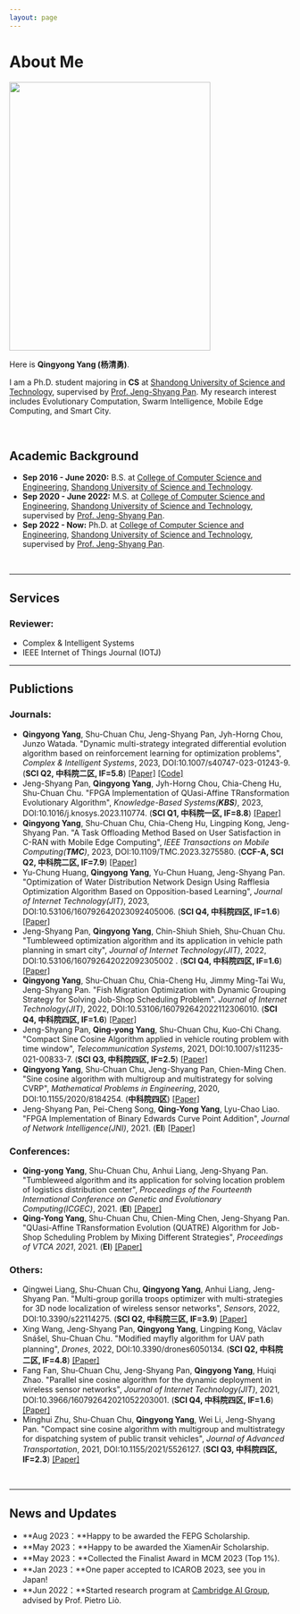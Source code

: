 ```yaml
---
layout: page
---
```


# About Me

<img src="https://yqqqy.github.io/yqy.jpg" class="floatpic" width="360" height="480">

Here is **Qingyong Yang (杨清勇)**.

I am a Ph.D. student majoring in **CS** at [Shandong University of Science and Technology](https://www.sdust.edu.cn/), supervised by [Prof. Jeng-Shyang Pan](https://scholar.google.com/citations?user=ctW_qxQAAAAJ&hl=zh-CN). My research interest includes Evolutionary Computation, Swarm Intelligence, Mobile Edge Computing, and Smart City. 

<br>

## Academic Background

- **Sep 2016 - June 2020:** B.S. at [College of Computer Science and Engineering](https://cise.sdust.edu.cn/), [Shandong University of Science and Technology](https://www.sdust.edu.cn/).
- **Sep 2020 - June 2022:** M.S. at [College of Computer Science and Engineering](https://cise.sdust.edu.cn/), [Shandong University of Science and Technology](https://www.sdust.edu.cn/), supervised by [Prof. Jeng-Shyang Pan](https://scholar.google.com/citations?user=ctW_qxQAAAAJ&hl=zh-CN).
- **Sep 2022 - Now:** Ph.D. at [College of Computer Science and Engineering](https://cise.sdust.edu.cn/), [Shandong University of Science and Technology](https://www.sdust.edu.cn/), supervised by [Prof. Jeng-Shyang Pan](https://scholar.google.com/citations?user=ctW_qxQAAAAJ&hl=zh-CN).
<br>

---
## Services
### Reviewer:
- Complex & Intelligent Systems
- IEEE Internet of Things Journal (IOTJ)

---

## Publictions
### Journals:
- **Qingyong Yang**, Shu-Chuan Chu, Jeng-Shyang Pan, Jyh-Horng Chou, Junzo Watada. "Dynamic multi-strategy integrated differential evolution algorithm based on reinforcement learning for optimization problems", _Complex & Intelligent Systems_, 2023, DOI:10.1007/s40747-023-01243-9. (**SCI Q2, 中科院二区, IF=5.8**) [[Paper]](https://link.springer.com/article/10.1007/s40747-023-01243-9) [[Code]](https://github.com/yqqqy/RLDMDE)
- Jeng-Shyang Pan, **Qingyong Yang**, Jyh-Horng Chou, Chia-Cheng Hu, Shu-Chuan Chu. "FPGA Implementation of QUasi-Affine TRansformation Evolutionary Algorithm", _Knowledge-Based Systems(**KBS**)_, 2023, DOI:10.1016/j.knosys.2023.110774. (**SCI Q1, 中科院一区, IF=8.8**) [[Paper]](https://www.sciencedirect.com/science/article/abs/pii/S0950705123005245)
- **Qingyong Yang**, Shu-Chuan Chu, Chia-Cheng Hu, Lingping Kong, Jeng-Shyang Pan. "A Task Offloading Method Based on User Satisfaction in C-RAN with Mobile Edge Computing", _IEEE Transactions on Mobile Computing(**TMC**)_, 2023, DOI:10.1109/TMC.2023.3275580. (**CCF-A, SCI Q2, 中科院二区, IF=7.9**) [[Paper]](https://ieeexplore.ieee.org/abstract/document/10124037)
- Yu-Chung Huang, **Qingyong Yang**, Yu-Chun Huang, Jeng-Shyang Pan. "Optimization of Water Distribution Network Design Using Rafflesia Optimization Algorithm Based on Opposition-based Learning", _Journal of Internet Technology(JIT)_, 2023, DOI:10.53106/160792642023092405006. (**SCI Q4, 中科院四区, IF=1.6**) [[Paper]](https://jit.ndhu.edu.tw/article/view/2957)
- Jeng-Shyang Pan, **Qingyong Yang**, Chin-Shiuh Shieh, Shu-Chuan Chu. "Tumbleweed optimization algorithm and its application in vehicle path planning in smart city", _Journal of Internet Technology(JIT)_, 2022, DOI:10.53106/160792642022092305002
. (**SCI Q4, 中科院四区, IF=1.6**) [[Paper]](https://jit.ndhu.edu.tw/article/view/2754)
- **Qingyong Yang**, Shu-Chuan Chu, Chia-Cheng Hu, Jimmy Ming-Tai Wu, Jeng-Shyang Pan. "Fish Migration Optimization with Dynamic Grouping Strategy for Solving Job-Shop Scheduling Problem". _Journal of Internet Technology(JIT)_, 2022, DOI:10.53106/160792642022112306010. (**SCI Q4, 中科院四区, IF=1.6**) [[Paper]](https://jit.ndhu.edu.tw/article/view/2787)
- Jeng-Shyang Pan, **Qing-yong Yang**, Shu-Chuan Chu, Kuo-Chi Chang. "Compact Sine Cosine Algorithm applied in vehicle routing problem with time window", _Telecommunication Systems_, 2021, DOI:10.1007/s11235-021-00833-7. (**SCI Q3, 中科院四区, IF=2.5**) [[Paper]](https://link.springer.com/article/10.1007/s11235-021-00833-7)
- **Qingyong Yang**, Shu-Chuan Chu, Jeng-Shyang Pan, Chien-Ming Chen. "Sine cosine algorithm with multigroup and multistrategy for solving CVRP", _Mathematical Problems in Engineering_, 2020, DOI:10.1155/2020/8184254. (**中科院四区**) [[Paper]](https://www.hindawi.com/journals/mpe/2020/8184254/)
- Jeng-Shyang Pan, Pei-Cheng Song, **Qing-Yong Yang**, Lyu-Chao Liao. "FPGA Implementation of Binary Edwards Curve Point Addition", _Journal of Network Intelligence(JNI)_, 2021. (**EI**) [[Paper]](https://bit.nkust.edu.tw/~jni/2021/vol6/s1/10-v6n1.pdf)

### Conferences:
- **Qing-yong Yang**, Shu-Chuan Chu, Anhui Liang, Jeng-Shyang Pan. "Tumbleweed algorithm and its application for solving location problem of logistics distribution center", _Proceedings of the Fourteenth International Conference on Genetic and Evolutionary Computing(ICGEC)_, 2021. (**EI**) [[Paper]](https://link.springer.com/chapter/10.1007/978-981-16-8430-2_58)
- **Qing-Yong Yang**, Shu-Chuan Chu, Chien-Ming Chen, Jeng-Shyang Pan. "QUasi-Affine TRansformation Evolution (QUATRE) Algorithm for Job-Shop Scheduling Problem by Mixing Different Strategies", _Proceedings of VTCA 2021_, 2021. (**EI**) [[Paper]](https://link.springer.com/chapter/10.1007/978-981-16-4039-1_16)

### Others:
- Qingwei Liang, Shu-Chuan Chu, **Qingyong Yang**, Anhui Liang, Jeng-Shyang Pan. "Multi-group gorilla troops optimizer with multi-strategies for 3D node localization of wireless sensor networks", _Sensors_, 2022, DOI:10.3390/s22114275. (**SCI Q2, 中科院三区, IF=3.9**) [[Paper]](https://www.mdpi.com/1424-8220/22/11/4275)
- Xing Wang, Jeng-Shyang Pan, **Qingyong Yang**, Lingping Kong, Václav Snášel, Shu-Chuan Chu. "Modified mayfly algorithm for UAV path planning", _Drones_, 2022, DOI:10.3390/drones6050134. (**SCI Q2, 中科院二区, IF=4.8**) [[Paper]](https://www.mdpi.com/2504-446X/6/5/134)
- Fang Fan, Shu-Chuan Chu, Jeng-Shyang Pan, **Qingyong Yang**, Huiqi Zhao. "Parallel sine cosine algorithm for the dynamic deployment in wireless sensor networks", _Journal of Internet Technology(JIT)_, 2021, DOI:10.3966/160792642021052203001. (**SCI Q4, 中科院四区, IF=1.6**) [[Paper]](https://jit.ndhu.edu.tw/article/view/2508)
- Minghui Zhu, Shu-Chuan Chu, **Qingyong Yang**, Wei Li, Jeng-Shyang Pan. "Compact sine cosine algorithm with multigroup and multistrategy for dispatching system of public transit vehicles", _Journal of Advanced Transportation_, 2021, DOI:10.1155/2021/5526127. (**SCI Q3, 中科院四区, IF=2.3**) [[Paper]](https://www.hindawi.com/journals/jat/2021/5526127/)
<br>

---

## News and Updates

- **Aug 2023：**Happy to be awarded the FEPG Scholarship.
- **May 2023：**Happy to be awarded the XiamenAir Scholarship.
- **May 2023：**Collected the Finalist Award in MCM 2023 (Top 1%).
- **Jan 2023：**One paper accepted to ICAROB 2023, see you in Japan!
- **Jun 2022：**Started research program at [Cambridge AI Group](https://www.cl.cam.ac.uk/research/ai/), advised by Prof. Pietro Liò.

<br>

